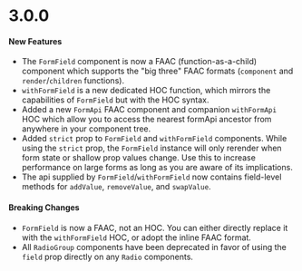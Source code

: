 # 3.0.0
#### New Features
- The `FormField` component is now a FAAC (function-as-a-child) component which supports the "big three" FAAC formats (`component` and `render`/`children` functions).
- `withFormField` is a new dedicated HOC function, which mirrors the capabilities of `FormField` but with the HOC syntax.
- Added a new `FormApi` FAAC component and companion `withFormApi` HOC which allow you to access the nearest formApi ancestor from anywhere in your component tree.
- Added `strict` prop to `FormField` and `withFormField` components. While using the `strict` prop, the `FormField` instance will only rerender when form state or shallow prop values change. Use this to increase performance on large forms as long as you are aware of its implications.
- The api supplied by `FormField`/`withFormField` now contains field-level methods for `addValue`, `removeValue`, and `swapValue`.
#### Breaking Changes
- `FormField` is now a FAAC, not an HOC. You can either directly replace it with the `withFormField` HOC, or adopt the inline FAAC format.
- All `RadioGroup` components have been deprecated in favor of using the `field` prop directly on any `Radio` components.
